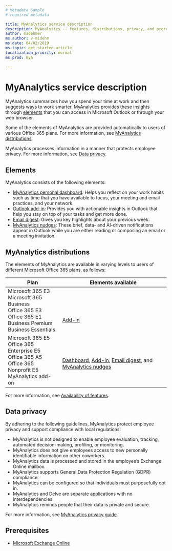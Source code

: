 ```yaml
---
# Metadata Sample
# required metadata

title: MyAnalytics service description
description: MyAnalytics -- features, distributions, privacy, and prerequisites
author: madehmer
ms.author: v-midehm
ms.date: 04/02/2019
ms.topic: get-started-article
localization_priority: normal 
ms.prod: mya

---
```


# MyAnalytics service description

MyAnalytics summarizes how you spend your time at work and then suggests ways to work smarter. MyAnalytics provides these insights through [elements](#elements) that you can access in Microsoft Outlook or through your web browser.

Some of the elements of MyAnalytics are provided automatically to users of various Office 365 plans. For more information, see [MyAnalytics distributions](#myanalytics-distributions).  

MyAnalytics processes information in a manner that protects employee privacy. For more information, see [Data privacy](#data-privacy).

## Elements

MyAnalytics consists of the following elements:

 * [MyAnalytics personal dashboard](https://docs.microsoft.com/en-us/workplace-analytics/myanalytics/use/dashboard-2): Helps you reflect on your work habits such as time that you have available to focus, your meeting and email practices, and your network.
 * [Outlook add-in](https://docs.microsoft.com/en-us/workplace-analytics/myanalytics/use/add-in): Provides you with actionable insights in Outlook that help you stay on top of your tasks and get more done.
 * [Email digest](https://docs.microsoft.com/en-us/workplace-analytics/myanalytics/use/email-digest-2): Gives you key highlights about your previous week.
 * [MyAnalytics nudges](https://docs.microsoft.com/en-us/workplace-analytics/myanalytics/use/mya-notifications): These brief, data- and AI-driven notifications appear in Outlook while you are either reading or composing an email or a meeting invitation.

## MyAnalytics distributions

The elements of MyAnalytics are available in varying levels to users of different Microsoft Office 365 plans, as follows: 

| Plan	| Elements available |
| --- | --- |
| Microsoft 365 E3</br>Microsoft 365 Business</br>Office 365 E3</br>Office 365 E1</br>Business Premium</br>Business Essentials | </br></br></br>[Add-in](https://docs.microsoft.com/en-us/workplace-analytics/myanalytics/use/add-in) |
| Microsoft 365 E5</br>Office 365 Enterprise E5</br>Office 365 A5</br>Office 365 Nonprofit E5</br>MyAnalytics add-on | </br>[Dashboard](https://docs.microsoft.com/en-us/workplace-analytics/myanalytics/use/dashboard-2), [Add-in](https://docs.microsoft.com/en-us/workplace-analytics/myanalytics/use/add-in), [Email digest](https://docs.microsoft.com/en-us/workplace-analytics/myanalytics/use/email-digest), and [MyAnalytics nudges](https://docs.microsoft.com/en-us/workplace-analytics/myanalytics/use/mya-notifications) |

For more information, see [Availability of features](https://docs.microsoft.com/en-us/workplace-analytics/myanalytics/overview/plans-environments).

## Data privacy

By adhering to the following guidelines, MyAnalytics protect employee privacy and support compliance with local regulations:

 * MyAnalytics is not designed to enable employee evaluation, tracking, automated decision-making, profiling, or monitoring.
 * MyAnalytics does not give employees access to new personally identifiable information on other coworkers.
 * MyAnalytics data is processed and stored in the employee’s Exchange Online mailbox.
 * MyAnalytics supports General Data Protection Regulation (GDPR) compliance.
 * MyAnalytics can be configured so that individuals must purposefully opt in.
 * MyAnalytics and Delve are separate applications with no interdependencies.
 * MyAnalytics reminds people that their data is private and secure.

For more information, see [MyAnalytics privacy guide](https://docs.microsoft.com/en-us/workplace-analytics/myanalytics/overview/privacy-guide).

## Prerequisites

 * [Microsoft Exchange Online](https://docs.microsoft.com/en-us/office365/servicedescriptions/exchange-online-service-description/exchange-online-service-description)
